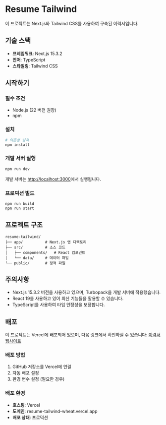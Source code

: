 # Resume Tailwind

이 프로젝트는 Next.js와 Tailwind CSS를 사용하여 구축된 이력서입니다.

## 기술 스택

- **프레임워크**: Next.js 15.3.2
- **언어**: TypeScript
- **스타일링**: Tailwind CSS

## 시작하기

### 필수 조건

- Node.js (22 버전 권장)
- npm

### 설치

```bash
# 의존성 설치
npm install
```

### 개발 서버 실행

```bash
npm run dev
```

개발 서버는 [http://localhost:3000](http://localhost:3000)에서 실행됩니다.

### 프로덕션 빌드

```bash
npm run build
npm run start
```

## 프로젝트 구조

```
resume-tailwind/
├── app/          # Next.js 앱 디렉토리
├── src/          # 소스 코드
│   ├── components/   # React 컴포넌트
│   └── data/     # 데이터 파일
└── public/       # 정적 파일
```

## 주의사항

- Next.js 15.3.2 버전을 사용하고 있으며, Turbopack을 개발 서버에 적용했습니다.
- React 19를 사용하고 있어 최신 기능들을 활용할 수 있습니다.
- TypeScript를 사용하여 타입 안정성을 보장합니다.

## 배포

이 프로젝트는 Vercel에 배포되어 있으며, 다음 링크에서 확인하실 수 있습니다:
[이력서 웹사이트](https://resume-tailwind-wheat.vercel.app/)

### 배포 방법

1. GitHub 저장소를 Vercel에 연결
2. 자동 배포 설정
3. 환경 변수 설정 (필요한 경우)

### 배포 환경

- **호스팅**: Vercel
- **도메인**: resume-tailwind-wheat.vercel.app
- **배포 상태**: 프로덕션
